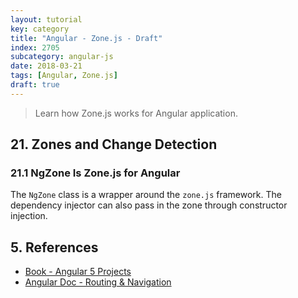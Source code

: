 ```yaml
---
layout: tutorial
key: category
title: "Angular - Zone.js - Draft"
index: 2705
subcategory: angular-js
date: 2018-03-21
tags: [Angular, Zone.js]
draft: true
---
```


> Learn how Zone.js works for Angular application.

## 21. Zones and Change Detection
### 21.1 NgZone Is Zone.js for Angular
The `NgZone` class is a wrapper around the `zone.js` framework. The dependency injector can also pass in the zone through constructor injection.


## 5. References
* [Book - Angular 5 Projects](https://www.amazon.com/Angular-Projects-Learn-Single-Applications/dp/148423278X)
* [Angular Doc - Routing & Navigation](https://angular.io/guide/router)
